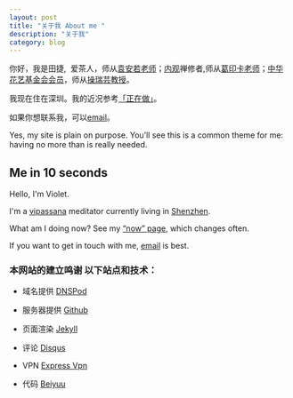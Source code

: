 ```yaml
---
layout: post
title: "关于我 About me "
description: "关于我"
category: blog
---
```


你好，我是田捷,  爱茶人，师从[袁安若老师](http://blog.sina.com.cn/chasutra )；[内观](https://www.dhamma.org/en/index)禅修者,师从[葛印卡老师](https://en.wikipedia.org/wiki/S._N._Goenka)；[中华花艺基金会会员](http://www.florist.org.tw)，师从[操瑞芸教授](http://blog.sina.com.cn/caoruiyunchengdu)。

我现在住在深圳。我的近况参考[「正在做」](http://violettianjie.com/whatIamdoingnow)。

如果你想联系我，可以[email](violettianjie@qq.com)。


Yes, my site is plain on purpose. You’ll see this is a common theme for me: having no more than is really needed.

## Me in 10 seconds

Hello, I'm Violet.

I'm a [vipassana](https://www.dhamma.org/en/index) meditator currently living in [Shenzhen](https://en.wikipedia.org/wiki/Shenzhen).

What am I doing now? See my [“now” page](http://violettianjie.com/whatIamdoingnow), which changes often.

If you want to get in touch with me, [email](violettianjie@qq.com) is best.


### 本网站的建立鸣谢 以下站点和技术：

- 域名提供 [DNSPod]( https://www.dnspod.cn)

- 服务器提供 [Github](  https://github.com)

- 页面渲染 [Jekyll]( https://jekyllrb.com)

- 评论 [Disqus]( http://disqus.com)

- VPN [Express Vpn]( https://www.xpress-vpn.com)

- 代码 [Beiyuu](http://beiyuu.com/)
